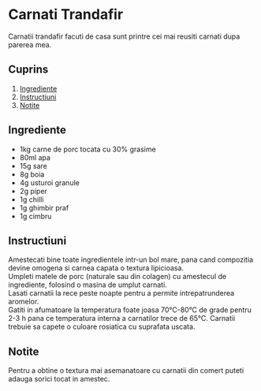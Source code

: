 # Carnati Trandafir

Carnatii trandafir facuti de casa sunt printre cei mai reusiti carnati dupa parerea mea. 

## Cuprins

1. [Ingrediente](#ingrediente)
2. [Instructiuni](#instructiuni)
3. [Notite](#notite)

## Ingrediente

- 1kg carne de porc tocata cu 30% grasime
- 80ml apa
- 15g sare
- 8g boia
- 4g usturoi granule
- 2g piper
- 1g chilli
- 1g ghimbir praf
- 1g cimbru

## Instructiuni

Amestecati bine toate ingredientele intr-un bol mare, pana cand compozitia devine omogena si carnea capata o textura lipicioasa.  
Umpleti matele de porc (naturale sau din colagen) cu amestecul de ingrediente, folosind o masina de umplut carnati.  
Lasati carnatii la rece peste noapte pentru a permite intrepatrunderea aromelor.  
Gatiti in afumatoare la temperatura foate joasa 70°C-80°C de grade pentru 2-3 h pana ce temperatura interna a carnatilor trece de 65°C.
Carnatii trebuie sa capete o culoare rosiatica cu suprafata uscata.

## Notite

Pentru a obtine o textura mai asemanatoare cu carnatii din comert puteti adauga sorici tocat in amestec.
